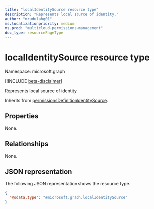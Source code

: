 ```yaml
---
title: "localIdentitySource resource type"
description: "Represents local source of identity."
author: "mrudulahg01"
ms.localizationpriority: medium
ms.prod: "multicloud-permissions-management"
doc_type: resourcePageType
---
```


# localIdentitySource resource type

Namespace: microsoft.graph

[!INCLUDE [beta-disclaimer](../../includes/beta-disclaimer.md)]

Represents local source of identity.

Inherits from [permissionsDefinitionIdentitySource](../resources/permissionsdefinitionidentitysource.md).

## Properties
None.

## Relationships
None.

## JSON representation
The following JSON representation shows the resource type.
<!-- {
  "blockType": "resource",
  "@odata.type": "microsoft.graph.localIdentitySource"
}
-->
``` json
{
  "@odata.type": "#microsoft.graph.localIdentitySource"
}
```

